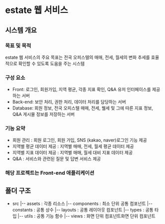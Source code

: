 # estate 웹 서비스

## 시스템 개요

### 목표 및 목적
estate 웹 서비스의 주요 목표는 전국 오피스텔의 매매, 전세, 월세의 변화 추세를 효율적으로
확인할 수 있도록 도움을 주는 시스템

### 구성 요소
- Front: 로그인, 회원가입, 지역 평균, 각종 지표 확인, Q&A 유저 인터페이스를 제공하는 서버
- Back-end: 보안 처리, 권한 처리, 데이터 처리를 담당하는 서버
- Database: 회원 정보, 전국 오피스텔 매매, 전세, 웰세 및 그에 따른 지표 정보,
Q&A 게시물 정보를 저장하는 서버

### 기능 요약
- 회원 관리 : 회원 로그인, 회원 가입, SNS (kakao, naver)로그인 기능 제공
- 지역별 평균 데이터 제공 : 지역별 매매, 전세, 월세 평균 데이터 제공
- 지역별 지표 데이터 제공 : 지역별 매매, 월세 대비 지표 데이터 제공
- Q&A : 서비스와 관련된 질문 및 답변 서비스 제공

### 해당 프로젝트는 Front-end 애플리케이션 

## 폴더 구조
- src
|-- assets : 각종 리소스
|-- components : 최소 단위 공통 컴포넌트
|-- constants : 공통 상수
|-- layouts : 공통 레이아웃 컴포넌트
|-- types : 공통 타입
|-- utils : 공통 기능 함수
|-- views : 화면 단위 컴포넌트화면 단위 컴포넌트